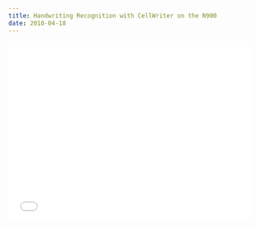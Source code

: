 ```yaml
---
title: Handwriting Recognition with CellWriter on the N900
date: 2010-04-18
---
```


<iframe width="480" height="360" src="//www.youtube.com/embed/iVpaKWqQUP4" frameborder="0" allowfullscreen></iframe>